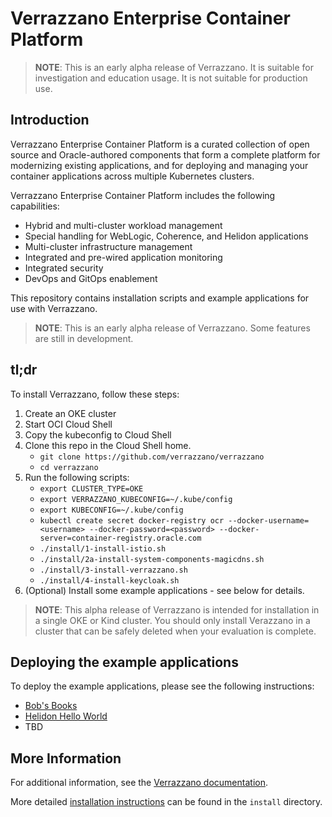 # Verrazzano Enterprise Container Platform
> **NOTE**: This is an early alpha release of Verrazzano. It is suitable for investigation and education usage. It is not suitable for production use. 

## Introduction
Verrazzano Enterprise Container Platform is a curated collection of open source and Oracle-authored components that form a complete platform for modernizing existing applications, and for deploying and managing your container applications across multiple Kubernetes clusters. 

Verrazzano Enterprise Container Platform includes the following capabilities:

- Hybrid and multi-cluster workload management
- Special handling for WebLogic, Coherence, and Helidon applications
- Multi-cluster infrastructure management
- Integrated and pre-wired application monitoring
- Integrated security
- DevOps and GitOps enablement

This repository contains installation scripts and example applications for use with Verrazzano.

> **NOTE**: This is an early alpha release of Verrazzano. Some features are still in development. 

## tl;dr
To install Verrazzano, follow these steps:  
1. Create an OKE cluster  
2. Start OCI Cloud Shell  
3. Copy the kubeconfig to Cloud Shell
4. Clone this repo in the Cloud Shell home.
   - `git clone https://github.com/verrazzano/verrazzano`
   - `cd verrazzano`
5. Run the following scripts:  
   - `export CLUSTER_TYPE=OKE`
   - `export VERRAZZANO_KUBECONFIG=~/.kube/config`
   - `export KUBECONFIG=~/.kube/config`
   - `kubectl create secret docker-registry ocr --docker-username=<username> --docker-password=<password> --docker-server=container-registry.oracle.com`
   - `./install/1-install-istio.sh`
   - `./install/2a-install-system-components-magicdns.sh`
   - `./install/3-install-verrazzano.sh`
   - `./install/4-install-keycloak.sh`
6. (Optional) Install some example applications - see below for details.

> **NOTE**: This alpha release of Verrazzano is intended for installation in a single OKE or Kind cluster. You should only install Verazzano in a cluster that can be safely deleted when your evaluation is complete.

## Deploying the example applications

To deploy the example applications, please see the following instructions:

* [Bob's Books](./examples/bobs-books/README.md)
* [Helidon Hello World](./examples/hello-helidon/README.md)
* TBD

## More Information

For additional information, see the [Verrazzano documentation](https://verrazzano.io/doc).

More detailed [installation instructions](./install/README.md) can be found in the `install` directory.
